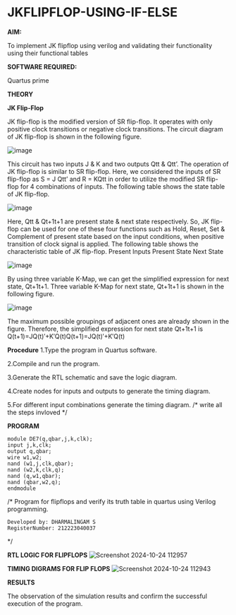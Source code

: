 # JKFLIPFLOP-USING-IF-ELSE

**AIM:** 

To implement  JK flipflop using verilog and validating their functionality using their functional tables

**SOFTWARE REQUIRED:**

Quartus prime

**THEORY**

**JK Flip-Flop**

JK flip-flop is the modified version of SR flip-flop. It operates with only positive clock transitions or negative clock transitions. The circuit diagram of JK flip-flop is shown in the following figure.

![image](https://github.com/naavaneetha/JKFLIPFLOP-USING-IF-ELSE/assets/154305477/a649c30b-232b-4558-b188-fd6c09845180)


This circuit has two inputs J & K and two outputs Qtt & Qtt’. The operation of JK flip-flop is similar to SR flip-flop. Here, we considered the inputs of SR flip-flop as S = J Qtt’ and R = KQtt in order to utilize the modified SR flip-flop for 4 combinations of inputs. The following table shows the state table of JK flip-flop.

![image](https://github.com/naavaneetha/JKFLIPFLOP-USING-IF-ELSE/assets/154305477/c4360742-e8a8-4937-b089-c46c0433f9a3)

 
Here, Qtt & Qt+1t+1 are present state & next state respectively. So, JK flip-flop can be used for one of these four functions such as Hold, Reset, Set & Complement of present state based on the input conditions, when positive transition of clock signal is applied. The following table shows the characteristic table of JK flip-flop. Present Inputs Present State Next State
 
![image](https://github.com/naavaneetha/JKFLIPFLOP-USING-IF-ELSE/assets/154305477/6c275261-a6d5-4c37-a3a7-1e88ca11c4cd)

By using three variable K-Map, we can get the simplified expression for next state, Qt+1t+1. Three variable K-Map for next state, Qt+1t+1 is shown in the following figure.
 
![image](https://github.com/naavaneetha/JKFLIPFLOP-USING-IF-ELSE/assets/154305477/5174f41b-0ce0-4329-a372-6d1943ea6673)

The maximum possible groupings of adjacent ones are already shown in the figure. Therefore, the simplified expression for next state Qt+1t+1 is Q(t+1)=JQ(t)′+K′Q(t)Q(t+1)=JQ(t)′+K′Q(t)

**Procedure**
1.Type the program in Quartus software.

2.Compile and run the program.

3.Generate the RTL schematic and save the logic diagram.

4.Create nodes for inputs and outputs to generate the timing diagram.

5.For different input combinations generate the timing diagram.
/* write all the steps invloved */

**PROGRAM**
```
module DE7(q,qbar,j,k,clk);
input j,k,clk;
output q,qbar;
wire w1,w2;
nand (w1,j,clk,qbar);
nand (w2,k,clk,q);
nand (q,w1,qbar);
nand (qbar,w2,q);
endmodule
```
/* Program for flipflops and verify its truth table in quartus using Verilog programming. 
```
Developed by: DHARMALINGAM S
RegisterNumber: 212223040037
```
*/

**RTL LOGIC FOR FLIPFLOPS**
![Screenshot 2024-10-24 112957](https://github.com/user-attachments/assets/5c1c1f28-c8a2-449d-93f9-cdf7efc7a494)

**TIMING DIGRAMS FOR FLIP FLOPS**
![Screenshot 2024-10-24 112943](https://github.com/user-attachments/assets/73f7c36a-9bc6-4d72-9d2e-7bf7f2c48cb1)

**RESULTS**

The observation of the simulation results and confirm the successful execution of the program.

